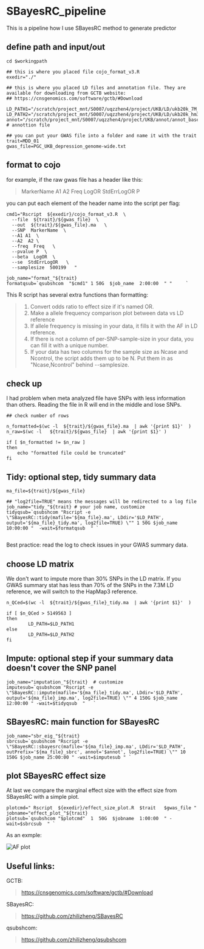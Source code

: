 # SBayesRC_pipeline
This is a pipeline how I use SBayesRC method to generate predictor

## define path and input/out 

```{bash, eval = F}
cd $workingpath

## this is where you placed file cojo_format_v3.R
exedir="./"

## this is where you placed LD files and annotation file. They are available for downloading from GCTB website:
## https://cnsgenomics.com/software/gctb/#Download

LD_PATH1="/scratch/project_mnt/S0007/uqzzhen4/project/UKB/LD/ukb20k_7M_4cM/"
LD_PATH2="/scratch/project_mnt/S0007/uqzzhen4/project/UKB/LD/ukb20k_hm3_4cM/"
annot="/scratch/project_mnt/S0007/uqzzhen4/project/UKB/annot/annot_baseline2.2.txt" # annottion file

## you can put your GWAS file into a folder and name it with the trait
trait=MDD_01
gwas_file=PGC_UKB_depression_genome-wide.txt
```


## format to cojo

for example, if the raw gwas file has a header like this:

> MarkerName A1 A2 Freq LogOR StdErrLogOR P

you can put each element of the header name into the script per flag:

```{bash, eval = F}
cmd1="Rscript  ${exedir}/cojo_format_v3.R  \
  --file  ${trait}/${gwas_file}  \
  --out  ${trait}/${gwas_file}.ma   \
  --SNP  MarkerName  \
  --A1 A1  \
  --A2  A2 \
  --freq  Freq   \
  --pvalue P  \
  --beta  LogOR  \
  --se  StdErrLogOR   \
  --samplesize  500199   "

job_name="format_"${trait}
formatqsub=`qsubshcom  "$cmd1" 1 50G  $job_name  2:00:00  " "     `
```

This R script has several extra functions than formatting:
> 1. Convert odds ratio to effect size if it's named OR.
> 2. Make a allele frequency comparison plot between data vs LD reference
> 3. If allele frequency is missing in your data, it fills it with the AF in LD reference.
> 4. If there is not a column of per-SNP-sample-size in your data, you can fill it with a unique number.
> 5. If your data has two columns for the sample size as Ncase and Ncontrol, the script adds them up to be N. Put them in as "Ncase,Ncontrol" behind --samplesize. 
 


## check up

I had problem when meta analyzed file have SNPs with less information than others. Reading the file in R will end in the middle and lose SNPs.

```{bash, eval = F}
## check number of rows

n_formatted=$(wc -l  ${trait}/${gwas_file}.ma  | awk '{print $1}'  )
n_raw=$(wc -l   ${trait}/${gwas_file}  | awk '{print $1}' )

if [ $n_formatted != $n_raw ] 
then 
	echo "formatted file could be truncated"
fi
```


## Tidy: optional step, tidy summary data

```{bash, eval = F}
ma_file=${trait}/${gwas_file}

## "log2file=TRUE" means the messages will be redirected to a log file 
job_name="tidy_"${trait} # your job name, customize
tidyqsub=`qsubshcom "Rscript -e \"SBayesRC::tidy(mafile='${ma_file}.ma', LDdir='$LD_PATH', output='${ma_file}_tidy.ma', log2file=TRUE) \"" 1 50G $job_name 10:00:00 "  -wait=$formatqsub  " `
 
```

Best practice: read the log to check issues in your GWAS summary data.  

## choose LD matrix 

We don't want to impute more than 30% SNPs in the LD matrix. If you GWAS summary stat has less than 70% of the SNPs in the 7.3M LD reference, we will switch to the HapMap3 reference. 

```{bash, eval = F}
n_QCed=$(wc -l  ${trait}/${gwas_file}_tidy.ma  | awk '{print $1}'  )

if [ $n_QCed > 5149563 ]
then
        LD_PATH=$LD_PATH1
else
        LD_PATH=$LD_PATH2
fi
```

## Impute: optional step if your summary data doesn't cover the SNP panel

```{bash, eval = F}
job_name="imputation_"${trait}  # customize
imputesub=`qsubshcom "Rscript -e \"SBayesRC::impute(mafile='${ma_file}_tidy.ma', LDdir='$LD_PATH', output='${ma_file}_imp.ma', log2file=TRUE) \"" 4 150G $job_name 12:00:00 " -wait=$tidyqsub  "   `
```



## SBayesRC: main function for SBayesRC

```{bash, eval = F}
job_name="sbr_eig_"${trait}
sbrcsub=`qsubshcom "Rscript -e \"SBayesRC::sbayesrc(mafile='${ma_file}_imp.ma', LDdir='$LD_PATH', outPrefix='${ma_file}_sbrc', annot='$annot', log2file=TRUE) \"" 10 150G $job_name 25:00:00 " -wait=$imputesub " `
```

## plot SBayesRC effect size

At last we compare the marginal effect size with the effect size from SBayesRC with a simple plot. 

```{bash, eval = F}
plotcmd=" Rscript  ${exedir}/effect_size_plot.R  $trait   $gwas_file "
jobname="effect_plot_"${trait}
plotsub=`qsubshcom "$plotcmd"  1  50G  $jobname  1:00:00  " -wait=$sbrcsub  " `
```
As an exmple:

![AF plot](GIANT_HEIGHT_YENGO_2022_GWAS_SUMMARY_STATS_EUR_AF_plot)


## Useful links:

GCTB:  
> https://cnsgenomics.com/software/gctb/#Download  

SBayesRC:  
> https://github.com/zhilizheng/SBayesRC  

qsubshcom:  
> https://github.com/zhilizheng/qsubshcom  





